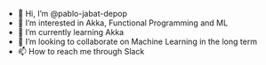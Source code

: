 - 👋 Hi, I’m @pablo-jabat-depop
- 👀 I’m interested in Akka, Functional Programming and ML
- 🌱 I’m currently learning Akka
- 💞️ I’m looking to collaborate on Machine Learning in the long term
- 📫 How to reach me through Slack

<!---
pablo-jabat-depop/pablo-jabat-depop is a ✨ special ✨ repository because its `README.md` (this file) appears on your GitHub profile.
You can click the Preview link to take a look at your changes.
--->
